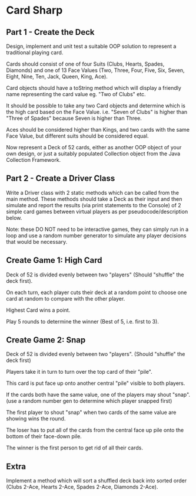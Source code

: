 <h1>Card Sharp</h1>

<h2>Part 1 - Create the Deck</h2>

Design, implement and unit test a suitable OOP solution to represent a traditional playing card. 

Cards should consist of one of four Suits (Clubs, Hearts, Spades, Diamonds) and one of 13 Face Values (Two, Three, Four, Five, Six, Seven, Eight, Nine, Ten, Jack, Queen, King, Ace).

Card objects should have a toString method which will display a friendly name representing the card value eg. "Two of Clubs" etc. 

It should be possible to take any two Card objects and determine which is the high card based on the Face Value. i.e. "Seven of Clubs" is higher than "Three of Spades" because Seven is higher than Three. 

Aces should be considered higher than Kings, and two cards with the same Face Value, but different suits should be considered equal. 

Now represent a Deck of 52 cards, either as another OOP object of your own design, or just a suitably populated Collection object from the Java Collection Framework. 

<h2>Part 2 - Create a Driver Class</h2>

Write a Driver class with 2 static methods which can be called from the main method. These methods should take a Deck as their input and then simulate and report the results (via print statements to the Console) of 2 simple card games between virtual players as per pseudocode/description below. 

Note: these DO NOT need to be interactive games, they can simply run in a loop and use a random number generator to simulate any player decisions that would be necessary.  

<h2>Create Game 1: High Card</h2>

Deck of 52 is divided evenly between two "players" (Should "shuffle" the deck first).

On each turn, each player cuts their deck at a random point to choose one card at random to compare with the other player.

Highest Card wins a point.

Play 5 rounds to determine the winner (Best of 5, i.e. first to 3).

<h2>Create Game 2: Snap</h2>

Deck of 52 is divided evenly between two "players". (Should "shuffle" the deck first)

Players take it in turn to turn over the top card of their "pile".

This card is put face up onto another central "pile" visible to both players.

If the cards both have the same value, one of the players may shout "snap". (use a random number gen to determine which player snapped first)

The first player to shout "snap" when two cards of the same value are showing wins the round.

The loser has to put all of the cards from the central face up pile onto the bottom of their face-down pile.

The winner is the first person to get rid of all their cards.

<h2>Extra</h2>

Implement a method which will sort a shuffled deck back into sorted order (Clubs 2-Ace, Hearts 2-Ace, Spades 2-Ace, Diamonds 2-Ace).
